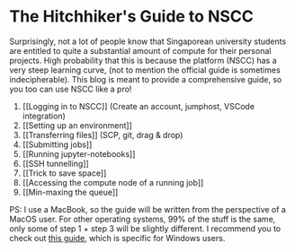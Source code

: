 # The Hitchhiker's Guide to NSCC
Surprisingly, not a lot of people know that Singaporean university students are entitled to quite a substantial amount of compute for their personal projects. High probability that this is because the platform (NSCC) has a very steep learning curve, (not to mention the official guide is sometimes indecipherable). This blog is meant to provide a comprehensive guide, so you too can use NSCC like a pro!

1. [[Logging in to NSCC]] (Create an account, jumphost, VSCode integration)
2. [[Setting up an environment]]
3. [[Transferring files]] (SCP, git, drag & drop)
4. [[Submitting jobs]]
5. [[Running jupyter-notebooks]]
6. [[SSH tunnelling]]
7. [[Trick to save space]]
8. [[Accessing the compute node of a running job]]
9. [[Min-maxing the queue]]

PS: I use a MacBook, so the guide will be written from the perspective of a MacOS user. For other operating systems, 99% of the stuff is the same, only some of step 1 + step 3 will be slightly different. I recommend you to check out [this guide](https://github.com/16fb/NSCC-Guide), which is specific for Windows users.